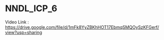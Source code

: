 # NNDL_ICP_6

Video Link : https://drive.google.com/file/d/1mFk8YyZBKhHOT17EbmqSMQOySzKFGerf/view?usp=sharing



